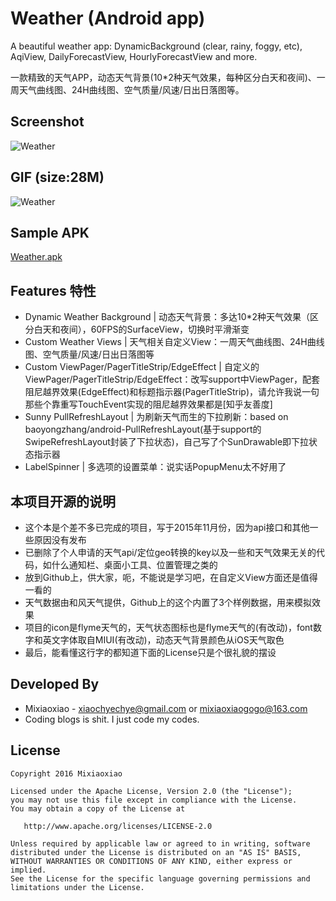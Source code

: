 Weather (Android app)
===============

A beautiful weather app: DynamicBackground (clear, rainy, foggy, etc), AqiView, DailyForecastView, HourlyForecastView and more.

一款精致的天气APP，动态天气背景(10*2种天气效果，每种区分白天和夜间)、一周天气曲线图、24H曲线图、空气质量/风速/日出日落图等。

Screenshot
-----
![Weather](https://raw.github.com/Mixiaoxiao/Weather/master/Screenshot1.jpg)  

GIF (size:28M)
-----

![Weather](https://raw.github.com/Mixiaoxiao/Weather/master/Weather.gif)  


Sample APK
-----

[Weather.apk](https://raw.github.com/Mixiaoxiao/Weather/master/Weather.apk)


Features 特性
-----

* Dynamic Weather Background | 动态天气背景：多达10*2种天气效果（区分白天和夜间），60FPS的SurfaceView，切换时平滑渐变
* Custom Weather Views | 天气相关自定义View：一周天气曲线图、24H曲线图、空气质量/风速/日出日落图等
* Custom ViewPager/PagerTitleStrip/EdgeEffect | 自定义的ViewPager/PagerTitleStrip/EdgeEffect：改写support中ViewPager，配套阻尼越界效果(EdgeEffect)和标题指示器(PagerTitleStrip)，请允许我说一句那些个靠重写TouchEvent实现的阻尼越界效果都是[知乎友善度]
* Sunny PullRefreshLayout | 为刷新天气而生的下拉刷新：based on baoyongzhang/android-PullRefreshLayout(基于support的SwipeRefreshLayout封装了下拉状态)，自己写了个SunDrawable即下拉状态指示器
* LabelSpinner | 多选项的设置菜单：说实话PopupMenu太不好用了


本项目开源的说明
-----

* 这个本是个差不多已完成的项目，写于2015年11月份，因为api接口和其他一些原因没有发布
* 已删除了个人申请的天气api/定位geo转换的key以及一些和天气效果无关的代码，如什么通知栏、桌面小工具、位置管理之类的
* 放到Github上，供大家，呃，不能说是学习吧，在自定义View方面还是值得一看的
* 天气数据由和风天气提供，Github上的这个内置了3个样例数据，用来模拟效果
* 项目的icon是flyme天气的，天气状态图标也是flyme天气的(有改动)，font数字和英文字体取自MIUI(有改动)，动态天气背景颜色从iOS天气取色
* 最后，能看懂这行字的都知道下面的License只是个很礼貌的摆设


Developed By
------------

* Mixiaoxiao - <xiaochyechye@gmail.com> or <mixiaoxiaogogo@163.com>
* Coding blogs is shit. I just code my codes.


License
-----------

    Copyright 2016 Mixiaoxiao

    Licensed under the Apache License, Version 2.0 (the "License");
    you may not use this file except in compliance with the License.
    You may obtain a copy of the License at

       http://www.apache.org/licenses/LICENSE-2.0

    Unless required by applicable law or agreed to in writing, software
    distributed under the License is distributed on an "AS IS" BASIS,
    WITHOUT WARRANTIES OR CONDITIONS OF ANY KIND, either express or implied.
    See the License for the specific language governing permissions and
    limitations under the License.
